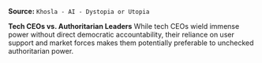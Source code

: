 **Source:** `Khosla - AI - Dystopia or Utopia`

**Tech CEOs vs. Authoritarian Leaders**
While tech CEOs wield immense power without direct democratic accountability, their reliance on user support and market forces makes them potentially preferable to unchecked authoritarian power.
